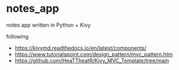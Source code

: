# notes_app
notes app written in Python + Kivy

following 
- https://kivymd.readthedocs.io/en/latest/components/
- https://www.tutorialspoint.com/design_pattern/mvc_pattern.htm
- https://github.com/HeaTTheatR/Kivy_MVC_Template/tree/main

